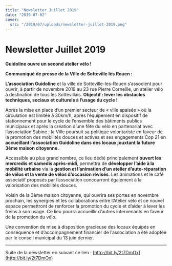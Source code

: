 ```yaml
---
title: "Newsletter Juillet 2019"
date: "2019-07-02"
cover:
  src: "/2019/07/uploads/newsletter-juillet-2019.png"
---
```


# Newsletter Juillet 2019

**Guidoline ouvre un second atelier vélo !**

**Communiqué de presse de la Ville de Sotteville lès Rouen :**

**L’association Guidoline** et la ville de Sotteville-les-Rouen s’associent pour ouvrir, à partir de novembre 2019 au 23 rue Pierre Corneille, un atelier vélo à destination de tous les Sottevillais. **Objectif : lever les obstacles techniques, sociaux et culturels à l’usage du cycle !**

Après la mise en place d’un premier secteur de « ville apaisée » où la circulation est limitée à 30km/h, après l’équipement en dispositif de stationnement pour le cycle de l’ensemble des bâtiments publics municipaux et après la création d’une fête du vélo en partenariat avec l’association Sabine ; la Ville poursuit sa politique volontariste en faveur de la promotion des mobilités douces et actives et ses engagements Cop 21 en **accueillant l’association Guidoline dans des locaux jouxtant la future 3ème maison citoyenne.**

Accessible au plus grand nombre, ce lieu dédié principalement **ouvert les mercredis et samedis après-midi**, permettra de **développer l’aide à la mobilité urbaine** via la **gestion et l’animation d’un atelier d’auto-réparation de vélos et la vente de vélos d’occasion révisés**. Les animations et le café associatif proposés par l’association concourront également à la valorisation des mobilités douces.

Voisin de la 3ème maison citoyenne, qui ouvrira ses portes en novembre prochain, les synergies et les collaborations entre l’Atelier vélo et ce nouvel espace permettront de renforcer la promotion du cycle et d’aider à lever les freins à son usage. Ce lieu pourra accueillir d’autres intervenants en faveur de la promotion du vélo.

Une convention de mise à disposition gracieuse des locaux équipés en conséquence et d’accompagnement financier de l’association a été adoptée par le conseil municipal du 13 juin dernier.

---

Suite de la newsletter en suivant ce lien : [http://bit.ly/2t7DmOx](http://bit.ly/2t7DmOx)
